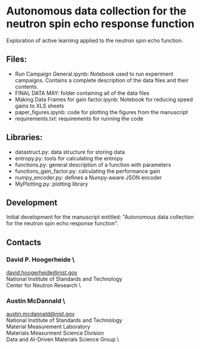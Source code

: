 
# Autonomous data collection for the neutron spin echo response function
Exploration of active learning applied to the neutron spin echo function.

## Files:
- Run Campaign General.ipynb: Notebook used to run experiment campaigns. Contains a complete description of the data files and their contents.
- FINAL DATA MAY: folder containing all of the data files
- Making Data Frames for gain factor.ipynb: Notebook for reducing speed gains to XLS sheets
- paper_figures.ipynb: code for plotting the figures from the manuscript
- requirements.txt: requirements for running the code

## Libraries:
- datastruct.py: data structure for storing data
- entropy.py: tools for calculating the entropy
- functions.py: general description of a function with parameters
- functions_gain_factor.py: calculating the performance gain
- numpy_encoder.py: defines a Numpy-aware JSON encoder
- MyPlotting.py: plotting library

## Development

Initial development for the manuscript entitled: "Autonomous data collection for the neutron spin echo response function".


## Contacts
### David P. Hoogerheide \
david.hoogerheide@nist.gov \
National Institute of Standards and Technology \
Center for Neutron Research \

### Austin McDannald \
austin.mcdannald@nist.gov \
National Institute of Standards and Technology \
Material Measurement Laboratory \
Materials Measurment Science Division \
Data and AI-Driven Materials Science Group \

